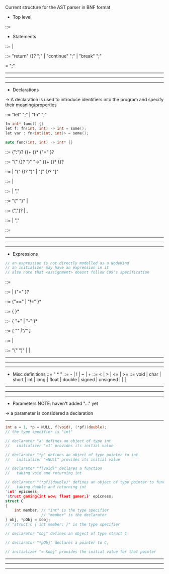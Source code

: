 
Current structure for the AST parser in BNF format

- Top level

<program> ::= <function>

- Statements

<statement> ::= <jump-statement>
              | <expression-statement>

<jump-statement> ::= "return" {<expression>}? ";"
                   | "continue" ";"
                   | "break" ";"

<expression-statement> = <expression> ";"

---
---
---
- Declarations

-> A declaration is used to introduce identifiers into the program and specify their meaning/properties

<declaration> ::= "let" <variable-declaration> ";"
                | "fn" <function-declaration> ";"
```c
fn int* func() {}
let f: fn(int, int) -> int = some();
let var : fn<int(int, int)> = some();

auto func(int, int) -> int* {}
```

<variable-declaration> ::= <declarator-list> {":"}?
                           {<declaration-specifier>}+ {<pointer>}* 
                           {"=" <initializer>}?

<function-declaration> ::=  <declarator> "(" {<parameter-list>}? ")"
                           "->" {<declaration-specifier>}+ {<pointer>}* {<compound-statement>}?

<declarator> ::= <identifier>
               | <declarator> "(" {<parameter-list>}? ")"
               | <declarator> "\[" {<constant-expression>}? "]"

<declaration-specifier> ::= <type-qualifier>
                          | <type-specifier>

<declarator-list> ::= <declarator>
                    | <declarator> "," <declarator-list>

<initializer> ::= "{" <initializer-list> "}"
                | <equality>

<initializer-list> ::= <initializer> {","}?
                     | <initializer> , <initializer-list>

<parameter-list> ::= <parameter>
                   | <parameter-list> "," <parameter> 

<parameter> ::= <declarator-specifier> <identifier> 

---
---
---
- Expressions
```c
// an expression is not directly modelled as a NodeKind
// an initializer may have an expression in it
// also note that <assignment> doesnt follow C99's specification
```

<expression> ::= <assignment> 

<assignment> ::= <equality> | {"=" <equality>}?

<equality> ::= <relational> {"==" <relational> | "!=" <relational> }*

<relational> ::= <add> { <relational-op>  <add> }*

<add> ::=  <multiplication> { "+" <multiplication> | "-" <multiplication> }*

<multiplication> ::=  <unary> { \"*" <unary> |"/" <unary> }*

<unary> ::= <unary-op> <unary> 
          | <primary>

<primary> ::= "(" <equality> ")"
            | <identifier> 
            | <literal>

---
---
---
- Misc definitions
<pointer> ::= " * "
<unary-op> ::= - 
             | ! 
             | ~ 
             | +
<relational-op> ::= < 
                  | > 
                  | <=
                  | >=
<type-specifier> ::= void
                   | char
                   | short
                   | int
                   | long
                   | float
                   | double
                   | signed
                   | unsigned
                   | <struct-or-union-specifier>
                   | <enum-specifier>
                   | <typedef-name>


---
---
---
- Parameters 
NOTE: haven't added "..." yet

-> a parameter is considered a declaration



---
```c
int a = 1, *p = NULL, f(void), (*pf)(double);
// the type specifier is "int"

// declarator "a" defines an object of type int
//   initializer "=1" provides its initial value

// declarator "*p" defines an object of type pointer to int
//   initializer "=NULL" provides its initial value

// declarator "f(void)" declares a function
//   taking void and returning int

// declarator "(*pf)(double)" defines an object of type pointer to function 
//   taking double and returning int
'int' epicness;
'struct gaming{int wow; float gamer;}' epicness;
struct C
{
    int member; // "int" is the type specifier
                // "member" is the declarator
} obj, *pObj = &obj;
// "struct C { int member; }" is the type specifier

// declarator "obj" defines an object of type struct C

// declarator "*pObj" declares a pointer to C,

// initializer "= &obj" provides the initial value for that pointer
```
---
---
---

